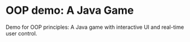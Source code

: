 # OOP demo: A Java Game
 Demo for OOP principles: A Java game with interactive UI and real-time user control.
